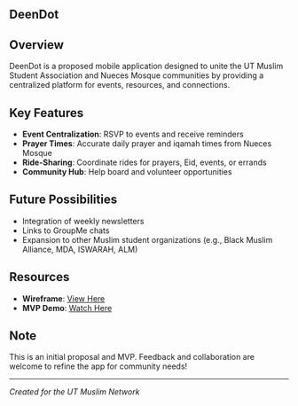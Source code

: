 ## DeenDot

## Overview
DeenDot is a proposed mobile application designed to unite the UT Muslim Student Association and Nueces Mosque communities by providing a centralized platform for events, resources, and connections.

## Key Features
- **Event Centralization**: RSVP to events and receive reminders  
- **Prayer Times**: Accurate daily prayer and iqamah times from Nueces Mosque  
- **Ride-Sharing**: Coordinate rides for prayers, Eid, events, or errands  
- **Community Hub**: Help board and volunteer opportunities  

## Future Possibilities
- Integration of weekly newsletters  
- Links to GroupMe chats  
- Expansion to other Muslim student organizations (e.g., Black Muslim Alliance, MDA, ISWARAH, ALM)  

## Resources
- **Wireframe**: [View Here](https://docs.google.com/presentation/d/1BSWlpyAgT0DsKonEjch3fB0Tdf1KFSxiSmFOycISLuw/edit?usp=sharing)  
- **MVP Demo**: [Watch Here](https://youtu.be/ukZ3PhHcCls)  

## Note
This is an initial proposal and MVP. Feedback and collaboration are welcome to refine the app for community needs!  

---  
*Created for the UT Muslim Network*
